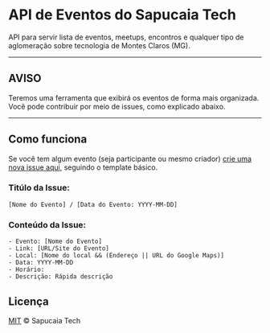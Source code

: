 # API de Eventos do Sapucaia Tech

API para servir lista de eventos, meetups, encontros e qualquer tipo de aglomeração sobre tecnologia de Montes Claros (MG).

---

## AVISO

Teremos uma ferramenta que exibirá os eventos de forma mais organizada. Você pode contribuir por meio de issues, como explicado abaixo.

---

## Como funciona

Se você tem algum evento (seja participante ou mesmo criador) [crie uma nova issue aqui](https://github.com/sapucaiatech/eventos-api/issues/new), seguindo o template básico.

### Titúlo da Issue:

```
[Nome do Evento] / [Data do Evento: YYYY-MM-DD]
```

### Conteúdo da Issue:

```
- Evento: [Nome do Evento]
- Link: [URL/Site do Evento]
- Local: [Nome do local && (Endereço || URL do Google Maps)]
- Data: YYYY-MM-DD
- Horário: 
- Descrição: Rápida descrição
```

## Licença

[MIT](./LICENSE) © Sapucaia Tech
